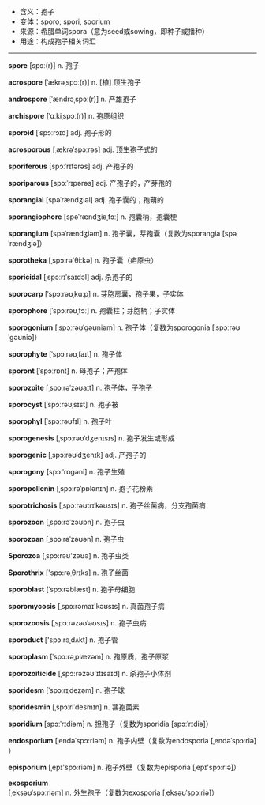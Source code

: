 - <span class="definition">含义：孢子</span>
- <span class="definition">变体：sporo, spori, sporium</span>
- <span class="definition">来源：希腊单词spora（意为seed或sowing，即种子或播种）</span>
- <span class="definition">用途：构成孢子相关词汇</span>

---

<span class="vocabulary">**spore**</span> [spɔː(r)] n. 孢子

<span class="vocabulary">**acrospore**</span> [ˈækrəˌspɔː(r)] n. [植] 顶生孢子

<span class="vocabulary">**androspore**</span> [ˈændrəˌspɔː(r)] n. 产雄孢子

<span class="vocabulary">**archispore**</span> [ˈɑːkiˌspɔː(r)] n. 孢原组织

<span class="vocabulary">**sporoid**</span> [ˈspɔːrɔɪd] adj. 孢子形的

<span class="vocabulary">**acrosporous**</span> [ˌækrəˈspɔːrəs] adj. 顶生孢子式的

<span class="vocabulary">**sporiferous**</span> [spɔːˈrɪfərəs] adj. 产孢子的

<span class="vocabulary">**sporiparous**</span> [spɔːˈrɪpərəs] adj. 产孢子的，产芽孢的

<span class="vocabulary">**sporangial**</span> [spəˈrændʒiəl] adj. 孢子囊的；孢蒴的

<span class="vocabulary">**sporangiophore**</span> [spəˈrændʒiəˌfɔː] n. 孢囊柄，孢囊梗

<span class="vocabulary">**sporangium**</span> [spəˈrændʒiəm] n. 孢子囊，芽孢囊（复数为sporangia [spəˈrændʒiə]）

<span class="vocabulary">**sporotheka**</span> [ˌspɔːrә'θi:kә] n. 孢子囊（疟原虫）

<span class="vocabulary">**sporicidal**</span> [ˌspɔːrɪˈsaɪdəl] adj. 杀孢子的

<span class="vocabulary">**sporocarp**</span> [ˈspɔːrəʊˌkɑːp] n. 芽胞房囊，孢子果，子实体

<span class="vocabulary">**sporophore**</span> [ˈspɔːrəʊˌfɔː] n. 孢囊柱；芽胞柄；子实体 

<span class="vocabulary">**sporogonium**</span> [ˌspɔːrəʊˈɡəʊniəm] n. 孢子体（复数为sporogonia [ˌspɔːrəʊˈɡəʊniə]）

<span class="vocabulary">**sporophyte**</span> [ˈspɔːrəʊˌfaɪt] n. 孢子体

<span class="vocabulary">**sporont**</span> [ˈspɔːrɒnt] n. 母孢子；产孢体

<span class="vocabulary">**sporozoite**</span> [ˌspɔːrəˈzəʊaɪt] n. 孢子体，子孢子

<span class="vocabulary">**sporocyst**</span> [ˈspɔːrəʊˌsɪst] n. 孢子被

<span class="vocabulary">**sporophyl**</span> [ˈspɔːrəʊfɪl] n. 孢子叶

<span class="vocabulary">**sporogenesis**</span> [ˌspɔːrəʊˈdʒenɪsɪs] n. 孢子发生或形成

<span class="vocabulary">**sporogenic**</span> [ˌspɔːrəʊˈdʒenɪk] adj. 产孢子的

<span class="vocabulary">**sporogony**</span> [spɔːˈrɒɡəni] n. 孢子生殖

<span class="vocabulary">**sporopollenin**</span> [ˌspɔːrəˈpɒlənɪn] n. 孢子花粉素

<span class="vocabulary">**sporotrichosis**</span> [ˌspɔːrəʊtrɪˈkəʊsɪs] n. 孢子丝菌病，分支孢菌病

<span class="vocabulary">**sporozoon**</span> [ˌspɔːrəˈzəʊɒn] n. 孢子虫

<span class="vocabulary">**sporozoan**</span> [ˌspɔːrəˈzəʊən] n. 孢子虫

<span class="vocabulary">**Sporozoa**</span> [ˌspɔ:rəʊ'zəʊә] n. 孢子虫类

<span class="vocabulary">**Sporothrix**</span> ['spɔ:rəˌθrɪks] n. 孢子丝菌

<span class="vocabulary">**sporoblast**</span> [ˈspɔːrəblæst] n. 孢子母细胞

<span class="vocabulary">**sporomycosis**</span> [ˌspɔ:rәmaɪ'kəʊsɪs] n. 真菌孢子病

<span class="vocabulary">**sporozoosis**</span> [ˌspɔːrəzəʊˈəʊsɪs] n. 孢子虫病

<span class="vocabulary">**sporoduct**</span> ['spɔ:rәˌdʌkt] n. 孢子管

<span class="vocabulary">**sporoplasm**</span> [ˈspɔ:rəˌplæzəm] n. 孢原质，孢子原浆

<span class="vocabulary">**sporozoiticide**</span> [ˌspɔ:rәzəʊ'ɪtɪsaɪd] n. 杀孢子小体剂

<span class="vocabulary">**sporidesm**</span> [ˈspɔːrɪˌdezəm] n. 孢子球

<span class="vocabulary">**sporidesmin**</span> [ˌspɔːriˈdesmɪn] n. 葚孢菌素

<span class="vocabulary">**sporidium**</span> [spɔːˈrɪdiəm] n. 担孢子（复数为sporidia [spɔːˈrɪdiə]）


<span class="vocabulary">**endosporium**</span> [ˌendəˈspɔ:riəm] n. 孢子内壁（复数为endosporia [ˌendəˈspɔ:riə] ）

<span class="vocabulary">**episporium**</span> [ˌepɪ'spɔ:riәm] n. 孢子外壁（复数为episporia [ˌepɪ'spɔ:riә]）

<span class="vocabulary">**exosporium**</span> [ˌeksəʊˈspɔːriəm] n. 外生孢子（复数为exosporia [ˌeksəʊˈspɔːriə]）

